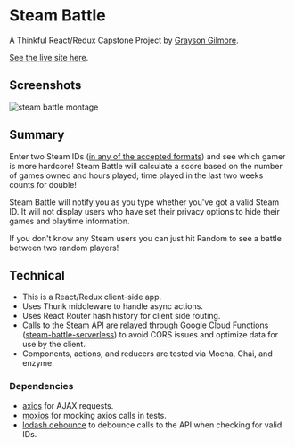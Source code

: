 # Steam Battle

A Thinkful React/Redux Capstone Project
by [Grayson Gilmore](https://github.com/gilmoreg/).

[See the live site here](https://gilmoreg.github.io/steam-battle/).

## Screenshots
![steam battle montage](https://cloud.githubusercontent.com/assets/18176333/24309924/c9490b84-109b-11e7-8f7a-4d2e4ee1b365.png)

## Summary
Enter two Steam IDs ([in any of the accepted formats](https://developer.valvesoftware.com/wiki/SteamID)) and see which gamer is more hardcore! Steam Battle will calculate a score based on the number of games owned and hours played; time played in the last two weeks counts for double!

Steam Battle will notify you as you type whether you've got a valid Steam ID. It will not display users who have set their privacy options to hide their games and playtime information.

If you don't know any Steam users you can just hit Random to see a battle between two random players!

## Technical
* This is a React/Redux client-side app.
* Uses Thunk middleware to handle async actions.
* Uses React Router hash history for client side routing.
* Calls to the Steam API are relayed through Google Cloud Functions ([steam-battle-serverless](https://github.com/gilmoreg/steam-battle-serverless)) to avoid CORS issues and optimize data for use by the client.
* Components, actions, and reducers are tested via Mocha, Chai, and enzyme.

### Dependencies
 * [axios](https://www.npmjs.com/package/axios) for AJAX requests.
 * [moxios](https://github.com/mzabriskie/moxios) for mocking axios calls in tests.
 * [lodash debounce](https://www.npmjs.com/package/lodash.debounce) to debounce calls to the API when checking for valid IDs.

